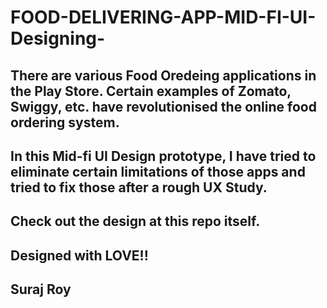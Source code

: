 # FOOD-DELIVERING-APP-MID-FI-UI-Designing-
## There are various Food Oredeing applications in the Play Store. Certain examples of Zomato, Swiggy, etc. have revolutionised the online food ordering system. 
## In this Mid-fi UI Design prototype, I have tried to eliminate certain limitations of those apps and tried to fix those after a rough UX Study.

## Check out the design at this repo itself.
## Designed with LOVE!!
## Suraj Roy
